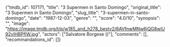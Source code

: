 {"tmdb_id": 107171, "title": "3 Supermen in Santo Domingo", "original_title": "3 Supermen in Santo Domingo", "slug_title": "3-supermen-in-santo-domingo", "date": "1987-12-03", "genre": "", "score": "4.0/10", "synopsis": "", "image": "https://image.tmdb.org/t/p/w185_and_h278_bestv2/6AVfnwMNw6jQG8wiU92vIHBPflW.jpg", "actors": ["Salvatore Borgese ()"], "comments": [], "recommandations_id": []}